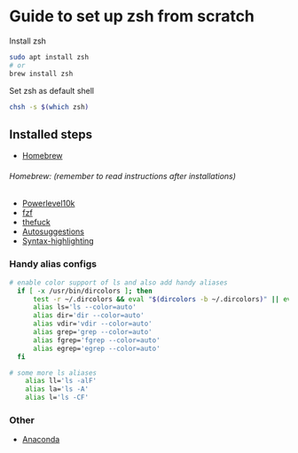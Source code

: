 # Guide to set up zsh from scratch

Install zsh

```sh
sudo apt install zsh
# or
brew install zsh
```

Set zsh as default shell 
```bash
chsh -s $(which zsh)
```
## Installed steps
- [Homebrew](https://brew.sh/)
###### Homebrew: (remember to read instructions after installations)
- [Powerlevel10k](https://github.com/romkatv/powerlevel10k) 
- [fzf](https://github.com/junegunn/fzf)
- [thefuck](https://github.com/nvbn/thefuck)
- [Autosuggestions](https://github.com/zsh-users/zsh-autosuggestions)
- [Syntax-highlighting](https://github.com/zsh-users/zsh-syntax-highlighting/tree/master)

### Handy alias configs
```sh
# enable color support of ls and also add handy aliases
  if [ -x /usr/bin/dircolors ]; then
      test -r ~/.dircolors && eval "$(dircolors -b ~/.dircolors)" || eval "$(dircolors -b)"
      alias ls='ls --color=auto'
      alias dir='dir --color=auto'
      alias vdir='vdir --color=auto'
      alias grep='grep --color=auto'
      alias fgrep='fgrep --color=auto'
      alias egrep='egrep --color=auto'
  fi

# some more ls aliases
    alias ll='ls -alF'
    alias la='ls -A'
    alias l='ls -CF'
```


### Other
- [Anaconda](https://www.anaconda.com/)
